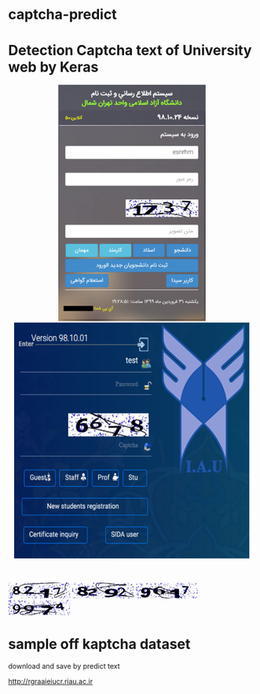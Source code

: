 # captcha-predict

# Detection Captcha text of University web by Keras

<p align="center">
  <img width="300" height="480" src="https://github.com/esnrhm/captcha-predict/blob/master/img/web.png" / >
  <img width="480" height="480" src="https://github.com/esnrhm/captcha-predict/blob/master/img/web1.png" />
</p>
<br>


<p float="Center">
  <img src="https://github.com/esnrhm/captcha-predict/blob/master/img/dataset/8217.jpg" width="25%" />
  <img src="https://github.com/esnrhm/captcha-predict/blob/master/img/dataset/8292.jpg" width="25%" /> 
  <img src="https://github.com/esnrhm/captcha-predict/blob/master/img/dataset/9617.jpg" width="25%" />
  <img src="https://github.com/esnrhm/captcha-predict/blob/master/img/dataset/9974.jpg" width="25%" />
</p>

# sample off kaptcha dataset

download and save by predict text
<br>
     
<a href="http://rgraaieiucr.riau.ac.ir/loginb.aspx">http://rgraaieiucr.riau.ac.ir</a>



<br>

